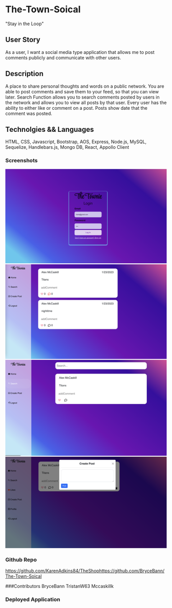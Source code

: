 
# The-Town-Soical
"Stay in the Loop"

## User Story 
As a user, I want a social media type application that allows me to post comments publicly and communicate with other users. 

## Description 
A place to share personal thoughts and words on a public network. You are able to post comments and save them to your feed, so that you can view later. Search Function allows you to search comments posted by users in the network and allows you to view all posts by that user. Every user has the ability to either like or comment on a post. Posts show date that the comment was posted. 

## Technolgies && Languages 
HTML, CSS, Javascript, Bootstrap, AOS, Express, Node.js, MySQL, Sequelize, Handlebars.js, Mongo DB, React, Appollo Client  

### Screenshots 
![image](./client/src/img/Signin.png)
![image](./client/src/img/Home.png)
![image](./client/src/img/Search.png)
![image](./client/src/img/Comment.png)



### Github Repo 
https://github.com/KarenAdkins84/TheShophttps://github.com/BryceBann/The-Town-Soical

###Contributors
BryceBann
TristanW63
Mccaskillk

### Deployed Application 
